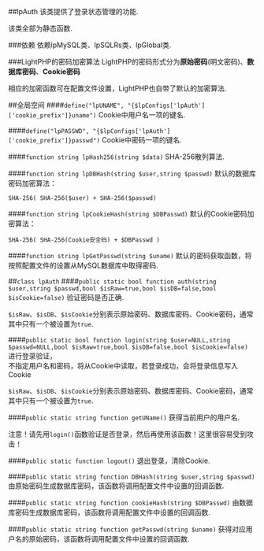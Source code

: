 ##lpAuth
该类提供了登录状态管理的功能.

该类全部为静态函数.

###依赖
依赖lpMySQL类、lpSQLRs类、lpGlobal类.

###LightPHP的密码加密算法
LightPHP的密码形式分为**原始密码**(明文密码)、**数据库密码**、**Cookie密码**

相应的加密函数可在配置文件设置，LightPHP也自带了默认的加密算法.

##全局空间
####`define("lpUNAME", "{$lpConfigs['lpAuth']['cookie_prefix']}uname")`
Cookie中用户名一项的键名.

####`define("lpPASSWD", "{$lpConfigs['lpAuth']['cookie_prefix']}passwd")`
Cookie中密码一项的键名.

####`function string lpHash256(string $data)`
SHA-256散列算法.

####`function string lpDBHash(string $user,string $passwd)`
默认的数据库密码加密算法：

	SHA-256( SHA-256($user) + SHA-256($passwd) 

####`function string lpCookieHash(string $DBPasswd)`
默认的Cookie密码加密算法：

	SHA-256( SHA-256(Cookie安全码) + $DBPasswd ) 

####`function string lpGetPasswd(string $uname)`
默认的密码获取函数，将按照配置文件的设置从MySQL数据库中取得密码.

##`class lpAuth`
####`public static bool function auth(string $user,string $passwd,bool $isRaw=true,bool $isDB=false,bool $isCookie=false)`
验证密码是否正确.

`$isRaw`、`$isDB`、`$isCookie`分别表示原始密码、数据库密码、Cookie密码，通常其中只有一个被设置为`true`.

####`public static bool function login(string $user=NULL,string $passwd=NULL,bool $isRaw=true,bool $isDB=false,bool $isCookie=false)`
进行登录验证，  
不指定用户名和密码，将从Cookie中读取，若登录成功，会将登录信息写入Cookie

`$isRaw`、`$isDB`、`$isCookie`分别表示原始密码、数据库密码、Cookie密码，通常其中只有一个被设置为`true`.

####`public static string function getUName()`
获得当前用户的用户名.

注意！请先用`login()`函数验证是否登录，然后再使用该函数！这里很容易受到攻击！

####`public static function logout()`
退出登录，清除Cookie.

####`public static string function DBHash(string $user,string $passwd)`
由原始密码生成数据库密码，该函数将调用配置文件中设置的回调函数.

####`public static string function cookieHash(string $DBPasswd)`
由数据库密码生成数据库密码，该函数将调用配置文件中设置的回调函数.

####`public static string function getPasswd(string $uname)`
获得对应用户名的原始密码，该函数将调用配置文件中设置的回调函数.
